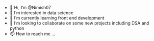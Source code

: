 - 👋 Hi, I’m @Nimish07
- 👀 I’m interested in data science
- 🌱 I’m currently learning front end development 
- 💞️ I’m looking to collaborate on some new projects including DSA and python
- 📫 How to reach me ...

<!---
Nimish07/Nimish07 is a ✨ special ✨ repository because its `README.md` (this file) appears on your GitHub profile.
You can click the Preview link to take a look at your changes.
--->
